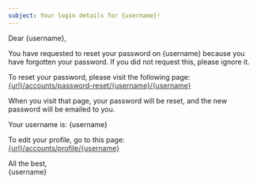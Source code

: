 ```yaml
---
subject: Your login details for {username}!
---
```

Dear {username},

You have requested to reset your password on {username} because you have forgotten your password.
If you did not request this, please ignore it.

To reset your password, please visit the following page:<br>
<a href="{url}/accounts/password-reset/{username}/{username}" style="color:#333; text-decoration:underline;">{url}/accounts/password-reset/{username}/{username}</a>

When you visit that page, your password will be reset, and the new password will be emailed to you.

Your username is: {username}

To edit your profile, go to this page:<br>
<a href="{url}/accounts/profile/{username}" style="color:#333; text-decoration:underline;">{url}/accounts/profile/{username}</a>

All the best,<br>
{username}

